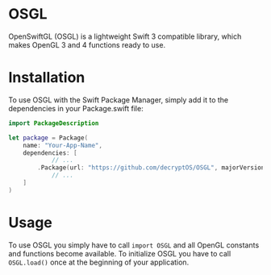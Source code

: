 # OSGL
OpenSwiftGL (OSGL) is a lightweight Swift 3 compatible library, which makes OpenGL 3 and 4 functions ready to use.

# Installation
To use OSGL with the Swift Package Manager, simply add it to the dependencies in your Package.swift file:

``` swift
import PackageDescription

let package = Package(
	name: "Your-App-Name",
	dependencies: [
        	// ...
		.Package(url: "https://github.com/decryptOS/OSGL", majorVersion: 1),
        	// ...
	]
)
```

# Usage
To use OSGL you simply have to call `import OSGL` and all OpenGL constants and functions become available.
To initialize OSGL you have to call `OSGL.load()` once at the beginning of your application.
